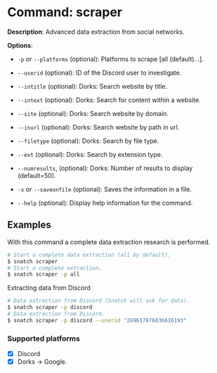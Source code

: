# Command: scraper

**Description**: Advanced data extraction from social networks.

**Options**:
* `-p` or `--platforms` (optional): Platforms to scrape [all (default)...].
* `--userid` (optional): ID of the Discord user to investigate.
* `--intitle` (optional): Dorks: Search website by title.
* `--intext` (optional): Dorks: Search for content within a website.
* `--site` (optional): Dorks: Search website by domain.
* `--inurl` (optional): Dorks: Search website by path in url.
* `--filetype` (optional): Dorks: Search by file type.
* `--ext` (optional): Dorks: Search by extension type.

* `--numresults`, (optional): Dorks: Number of results to display (default=50).
* `-s` or `--saveonfile` (optional): Saves the information in a file.
* `--help` (optional): Display help information for the command.

## Examples

With this command a complete data extraction research is performed.
```bash
# Start a complete data extraction (all by default).
$ snatch scraper
# Start a complete extraction.
$ snatch scraper -p all
```

Extracting data from Discord
```bash
# Data extraction from Discord (Snatch will ask for data).
$ snatch scraper -p discord
# Data extraction from Discord.
$ snatch scraper -p discord --userid "269617876036616193"
```

### Supported platforms

* [x] Discord
* [x] Dorks -> Google.